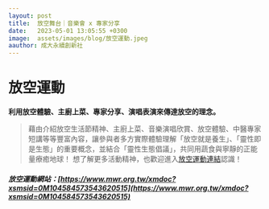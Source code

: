 ```yaml
---
layout: post
title:  放空舞台｜音樂會 x 專家分享
date:   2023-05-01 13:05:55 +0300
image:  assets/images/blog/放空運動.jpeg
aauthor: 成大永續創新社
---
```


# 放空運動
**利用放空體驗、主廚上菜、專家分享、演唱表演來傳達放空的理念。**

> 藉由介紹放空生活節精神、主廚上菜、音樂演唱欣賞、放空體驗、中醫專家短講等等豐富內容，讓參與者多方實際體驗理解「放空就是養生」、「靈性即是生態」的重要概念，並結合「靈性生態倡議」，共同用蔬食與寧靜的正能量療癒地球！
想了解更多活動精神，也歡迎進入[放空運動連結](https://www.mwr.org.tw/xmdoc?xsmsid=0M104584573543620515)認識！
##### 放空運動網站：[https://www.mwr.org.tw/xmdoc?xsmsid=0M104584573543620515](https://www.mwr.org.tw/xmdoc?xsmsid=0M104584573543620515)